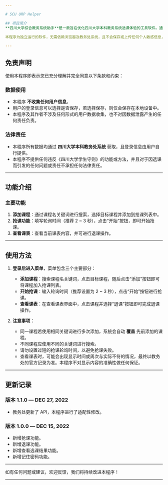 ```yaml
---

# SCU URP Helper

## 项目简介
**四川大学综合教务系统助手**是一款旨在优化四川大学本科教务系统选课体验的工具软件。通过本程序，用户能够更加高效、便捷地进行课程选择，免去传统手动操作的繁琐。

本程序为独立运行的软件，无需依赖浏览器及教务处系统，且不会保存或上传任何个人敏感信息，如学号、密码等。

---
```


## 免责声明
使用本程序即表示您已充分理解并完全同意以下条款和约束：

### 数据使用
- 本程序 **不收集任何用户信息**。
- 用户的登录信息可以选择是否保存，若选择保存，则仅会保存在本地设备中。
- 本程序及其作者不涉及任何形式的用户数据收集，也不对因数据泄露产生的任何责任负责。

### 法律责任
- 本程序所有数据均通过 **四川大学本科教务处系统** 获取，且登录信息由用户自行提供。
- 本程序不提供任何违反《四川大学学生守则》的功能或方法，并且对于因选课而引发的任何问题或责任不承担任何法律责任。

---

## 功能介绍

### 主要功能
1. **添加课程**：通过课程名关键词进行搜索，选择目标课程并添加到抢课列表中。
2. **抢课功能**：填写轮询时间（推荐 2 ~ 3 秒），点击“开始”按钮，即可开始抢课。
3. **查看课表**：查看当前课表内容，并可进行退课操作。

---

## 使用方法

1. **登录后进入菜单**，菜单包含三个主要部分：
   - **添加课程**：搜索课程名关键词，点击目标课程，随后点击“添加”按钮即可将课程加入抢课列表。
   - **开始抢课**：输入轮询时间（推荐设置为 2 ~ 3 秒），点击“开始”按钮进行抢课。
   - **查看课表**：在查看课表界面中，点击课程并选择“退课”按钮即可完成退课操作。

2. **注意事项**：
   - 同一课程若使用相同关键词进行多次添加，系统会自动 **覆盖** 先前添加的课程。
   - 不同课程应使用不同的关键词进行搜索。
   - 请勿设置过短的抢课轮询时间，以避免抢课失败。
   - 查看课表时，可能会出现显示时间或周次与实际不符的情况，最终以教务处的官方记录为准。本程序不对显示内容的准确性做任何保证。

---

## 更新记录

### 版本 1.1.0 — DEC 27, 2022
- 教务处更新了 API，本程序进行了适配性修改。

### 版本 1.0.0 — DEC 15, 2022
- 新增抢课功能。
- 新增退课功能。
- 新增查看选课结果功能。
- 新增记住密码功能。

---

如有任何问题或建议，欢迎反馈，我们将持续改进本程序！

---
